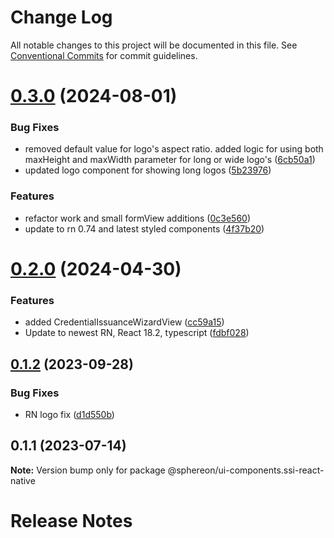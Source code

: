 # Change Log

All notable changes to this project will be documented in this file.
See [Conventional Commits](https://conventionalcommits.org) for commit guidelines.

# [0.3.0](https://github.com/Sphereon-Opensource/UI-Components/compare/v0.2.0...v0.3.0) (2024-08-01)

### Bug Fixes

- removed default value for logo's aspect ratio. added logic for using both maxHeight and maxWidth parameter for long or wide logo's ([6cb50a1](https://github.com/Sphereon-Opensource/UI-Components/commit/6cb50a157b9339ce3bd221b0d9c9bdb52411c306))
- updated logo component for showing long logos ([5b23976](https://github.com/Sphereon-Opensource/UI-Components/commit/5b2397677779f1ab13907aee5bda1384bb526120))

### Features

- refactor work and small formView additions ([0c3e560](https://github.com/Sphereon-Opensource/UI-Components/commit/0c3e560dd1878d1aa7a6074a7d2838816569a296))
- update to rn 0.74 and latest styled components ([4f37b20](https://github.com/Sphereon-Opensource/UI-Components/commit/4f37b208cf3a2e90a109d7e76b174a2ed674b466))

# [0.2.0](https://github.com/Sphereon-Opensource/UI-Components/compare/v0.1.2...v0.2.0) (2024-04-30)

### Features

- added CredentialIssuanceWizardView ([cc59a15](https://github.com/Sphereon-Opensource/UI-Components/commit/cc59a15359f338b98d87cb5aef9ac573d41f2eea))
- Update to newest RN, React 18.2, typescript ([fdbf028](https://github.com/Sphereon-Opensource/UI-Components/commit/fdbf028be142d84b6cc618d783ccbb44a9d5a7b5))

## [0.1.2](https://github.com/Sphereon-Opensource/UI-Components/compare/v0.1.1...v0.1.2) (2023-09-28)

### Bug Fixes

- RN logo fix ([d1d550b](https://github.com/Sphereon-Opensource/UI-Components/commit/d1d550b58184e01c85a1303ed71d07d12ceaadc3))

## 0.1.1 (2023-07-14)

**Note:** Version bump only for package @sphereon/ui-components.ssi-react-native

# Release Notes
